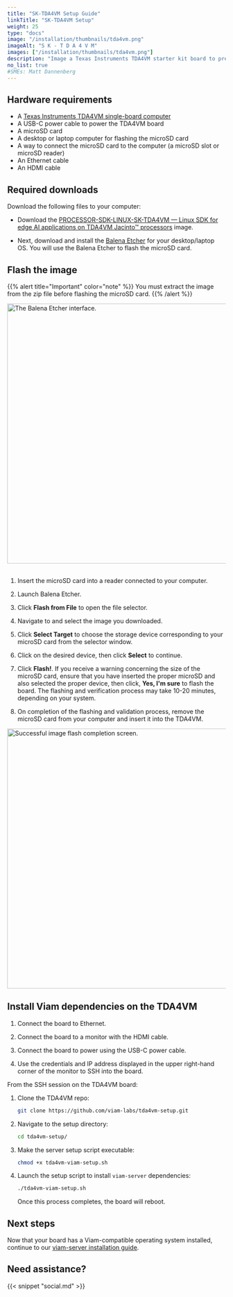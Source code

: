 ```yaml
---
title: "SK-TDA4VM Setup Guide"
linkTitle: "SK-TDA4VM Setup"
weight: 25
type: "docs"
image: "/installation/thumbnails/tda4vm.png"
imageAlt: "S K - T D A 4 V M"
images: ["/installation/thumbnails/tda4vm.png"]
description: "Image a Texas Instruments TDA4VM starter kit board to prepare it for viam-server installation."
no_list: true
#SMEs: Matt Dannenberg
---
```


## Hardware requirements

* A [Texas Instruments TDA4VM single-board computer](https://www.ti.com/tool/SK-TDA4VM)
* A USB-C power cable to power the TDA4VM board
* A microSD card
* A desktop or laptop computer for flashing the microSD card
* A way to connect the microSD card to the computer (a microSD slot or microSD reader)
* An Ethernet cable
* An HDMI cable

## Required downloads

Download the following files to your computer:

* Download the <a href="https://www.ti.com/tool/download/PROCESSOR-SDK-LINUX-SK-TDA4VM" target="_blank">PROCESSOR-SDK-LINUX-SK-TDA4VM — Linux SDK for edge AI applications on TDA4VM Jacinto™ processors</a> image.

* Next, download and install the <a href="https://github.com/balena-io/etcher/releases/tag/v1.7.0" target="_blank">Balena Etcher</a> for your desktop/laptop OS.
You will use the Balena Etcher to flash the microSD card.

## Flash the image

{{% alert title="Important" color="note" %}}
You must extract the image from the zip file before flashing the microSD card.
{{% /alert %}}

<img src="../../img/sk-tda4vm/etcher.png" width="600px" alt="The Balena Etcher interface.">

<br>
<br>

1. Insert the microSD card into a reader connected to your computer.

2. Launch Balena Etcher.

3. Click **Flash from File** to open the file selector.

4. Navigate to and select the image you downloaded.

5. Click **Select Target** to choose the storage device corresponding to your microSD card from the selector window.

6. Click on the desired device, then click **Select** to continue.

7. Click **Flash!**.
   If you receive a warning concerning the size of the microSD card, ensure that you have inserted the proper microSD and also selected the proper device, then click, **Yes, I'm sure** to flash the board.
   The flashing and verification process may take 10-20 minutes, depending on your system.

8. On completion of the flashing and validation process, remove the microSD card from your computer and insert it into the TDA4VM.

<img src="../../img/sk-tda4vm/completed.png" width="600px" alt="Successful image flash completion screen." >

## Install Viam dependencies on the TDA4VM

1. Connect the board to Ethernet.

2. Connect the board to a monitor with the HDMI cable.

3. Connect the board to power using the USB-C power cable.

4. Use the credentials and IP address displayed in the upper right-hand corner of the monitor to SSH into the board.

From the SSH session on the TDA4VM board:

1. Clone the TDA4VM repo:

   ```sh {id="terminal-prompt" class="command-line" data-prompt="$"}
   git clone https://github.com/viam-labs/tda4vm-setup.git
   ```

2. Navigate to the setup directory:

   ```sh {id="terminal-prompt" class="command-line" data-prompt="$"}
   cd tda4vm-setup/
   ```

3. Make the server setup script executable:

   ```sh {id="terminal-prompt" class="command-line" data-prompt="$"}
   chmod +x tda4vm-viam-setup.sh
   ```

4. Launch the setup script to install `viam-server` dependencies:

   ```sh {id="terminal-prompt" class="command-line" data-prompt="$"}
   ./tda4vm-viam-setup.sh
   ```

   Once this process completes, the board will reboot.

## Next steps

Now that your board has a Viam-compatible operating system installed, continue to our [viam-server installation guide](/installation/#install-viam-server).

## Need assistance?

{{< snippet "social.md" >}}
